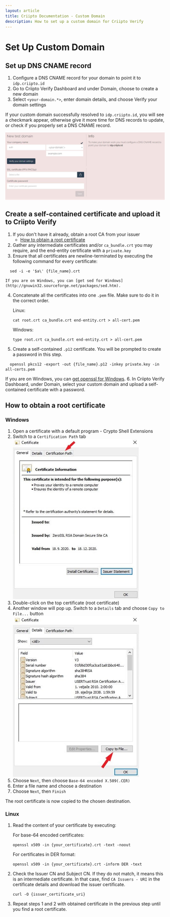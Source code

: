 ```yaml
---
layout: article
title: Criipto Documentation - Custom Domain
description: How to set up a custom domain for Criipto Verify
---
```


# Set Up Custom Domain

## Set up DNS CNAME record

1. Configure a DNS CNAME record for your domain to point it to `idp.criipto.id`
2. Go to Criipto Verify Dashboard and under Domain, choose to create a new domain
3. Select `<your-domain.*>`, enter domain details, and choose Verify your domain settings

If your custom domain successfully resolved to `idp.criipto.id`, you will see a checkmark appear, otherwise give it more time for DNS records to update, or check if you properly set a DNS CNAME record.

![Set up custom domain](/images/custom-domain.JPG)


## Create a self-contained certificate and upload it to Criipto Verify
1. If you don't have it already, obtain a root CA from your issuer
    - [How to obtain a root certificate](#root-certificate)
2. Gather any intermediate certificates and/or `ca_bundle.crt` you may require, and the end-entity certificate with a `private.key`
3. Ensure that all certificates are newline-terminated by executing the following command for every certificate:
  ```
    sed -i -e '$a\' {file_name}.crt
  ```

    If you are on Windows, you can [get sed for Windows](http://gnuwin32.sourceforge.net/packages/sed.htm).

4. Concatenate all the certificates into one `.pem` file. Make sure to do it in the correct order.
  
    Linux:
    ```
    cat root.crt ca_bundle.crt end-entity.crt > all-cert.pem
    ```

    Windows:
    ```
    type root.crt ca_bundle.crt end-entity.crt > all-cert.pem
    ```
5. Create a self-contained `.p12` certificate. You will be prompted to create a password in this step.
  ```
    openssl pkcs12 -export -out {file_name}.p12 -inkey private.key -in all-certs.pem
  ```
  If you are on Windows, you can [get openssl for Windows](http://gnuwin32.sourceforge.net/packages/openssl.htm).
6. In Criipto Verify Dashboard, under Domain, select your custom domain and upload a self-contained certificate with a password.

<a name="root-certificate"></a>

## How to obtain a root certificate

### Windows
1. Open a certificate with a default program - Crypto Shell Extensions
2. Switch to a `Certification Path` tab
  ![Certification Path](/images/certificate-general.JPG)
3. Double-click on the top certificate (root certificate)
4. Another window will pop up. Switch to a `Details` tab and choose `Copy to File...` button
  ![Root Certificate](/images/root-certificate.JPG)
5. Choose `Next`, then choose `Base-64 encoded X.509(.CER)`
6. Enter a file name and choose a destination
7. Choose `Next`, then `Finish`

The root certificate is now copied to the chosen destination.

### Linux
1. Read the content of your certificate by executing:

    For base-64 encoded certificates:
    ```
    openssl x509 -in {your_certificate}.crt -text -noout
    ```
    For certificates in DER format:
    ```
    openssl x509 -in {your_certificate}.crt -inform DER -text
    ```
2. Check the Issuer CN and Subject CN. If they do not match, it means this is an intermediate certificate. In that case, find `CA Issuers - URI` in the certificate details and download the issuer certificate.
    ```
    curl -O {issuer_certificate_uri}
    ```
3. Repeat steps 1 and 2 with obtained certificate in the previous step until you find a root certificate.

